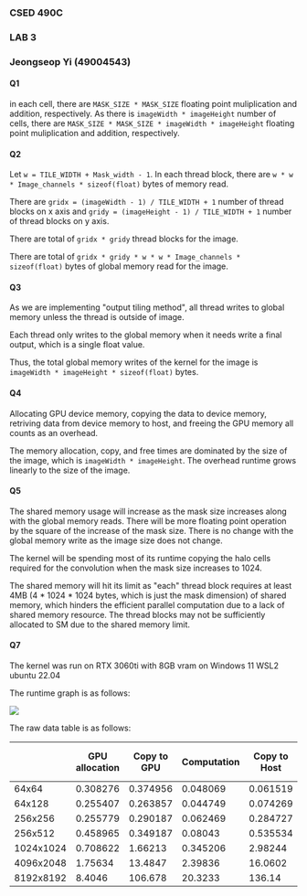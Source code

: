 ### CSED 490C
### LAB 3
### Jeongseop Yi (49004543)

#### Q1

in each cell, there are `MASK_SIZE * MASK_SIZE` floating point muliplication and addition, respectively.
As there is `imageWidth * imageHeight` number of cells, there are `MASK_SIZE * MASK_SIZE * imageWidth * imageHeight` floating point muliplication and addition, respectively.

#### Q2

Let `w = TILE_WIDTH + Mask_width - 1`.
In each thread block, there are `w * w * Image_channels * sizeof(float)` bytes of memory read.

There are `gridx = (imageWidth - 1) / TILE_WIDTH + 1` number of thread blocks on x axis and `gridy = (imageHeight - 1) / TILE_WIDTH + 1` number of thread blocks on y axis.

There are total of `gridx * gridy` thread blocks for the image.

There are total of `gridx * gridy * w * w * Image_channels * sizeof(float)` bytes of global memory read for the image.

#### Q3

As we are implementing "output tiling method", all thread writes to global memory unless the thread is outside of image.

Each thread only writes to the global memory when it needs write a final output, which is a single float value.

Thus, the total global memory writes of the kernel for the image is `imageWidth * imageHeight * sizeof(float)` bytes.

#### Q4

Allocating GPU device memory, copying the data to device memory, retriving data from device memory to host, and freeing the GPU memory all counts as an overhead.

The memory allocation, copy, and free times are dominated by the size of the image, which is `imageWidth * imageHeight`. The overhead runtime grows linearly to the size of the image.

#### Q5

The shared memory usage will increase as the mask size increases along with the global memory reads. There will be more floating point operation by the square of the increase of the mask size. There is no change with the global memory write as the image size does not change.

The kernel will be spending most of its runtime copying the halo cells required for the convolution when the mask size increases to 1024.

The shared memory will hit its limit as "each" thread block requires at least 4MB (4 * 1024 * 1024 bytes, which is just the mask dimension) of shared memory, which hinders the efficient parallel computation due to a lack of shared memory resource. The thread blocks may not be sufficiently allocated to SM due to the shared memory limit.


#### Q7

The kernel was run on RTX 3060ti with 8GB vram on Windows 11 WSL2 ubuntu 22.04

The runtime graph is as follows:

![](https://github.com/pjyi2147/acmicpc/assets/21299683/8d6434e0-1e3b-4a3d-a692-ce92e27d45c4)

The raw data table is as follows:

|           | GPU allocation | Copy to GPU | Computation | Copy to Host | Memory + Compute |
|-----------|----------------|-------------|-------------|--------------|------------------|
| 64x64     |       0.308276 |    0.374956 |    0.048069 |     0.061519 |          0.85078 |
| 64x128    |       0.255407 |    0.263857 |    0.044749 |     0.074269 |         0.697082 |
| 256x256   |       0.255779 |    0.290187 |    0.062469 |     0.284727 |         0.960211 |
| 256x512   |       0.458965 |    0.349187 |     0.08043 |     0.535534 |          1.48657 |
| 1024x1024 |       0.708622 |     1.66213 |    0.345206 |      2.98244 |          5.85018 |
| 4096x2048 |        1.75634 |     13.4847 |     2.39836 |      16.0602 |           33.789 |
| 8192x8192 |         8.4046 |     106.678 |     20.3233 |       136.14 |          271.664 |

